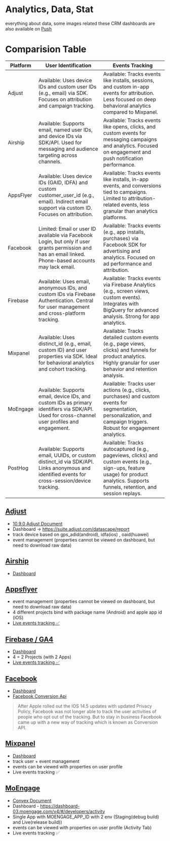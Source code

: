 # Analytics, Data, Stat
everything about data, 
some images related these CRM dashboards are also available on [Push](/App/Push/README.md)


# Comparision Table

Platform	|User Identification	|Events Tracking
-|-|-
Adjust|	Available: Uses device IDs and custom user IDs (e.g., email) via SDK. Focuses on attribution and campaign tracking.	|Available: Tracks events like installs, sessions, and custom in-app events for attribution. Less focused on deep behavioral analytics compared to Mixpanel.
Airship|	Available: Supports email, named user IDs, and device IDs via SDK/API. Used for messaging and audience targeting across channels.	|Available: Tracks events like opens, clicks, and custom events for messaging campaigns and analytics. Focused on engagement and push notification performance.
AppsFlyer|	Available: Uses device IDs (GAID, IDFA) and custom customer_user_id (e.g., email). Indirect email support via custom ID. Focuses on attribution.	|Available: Tracks events like installs, in-app events, and conversions tied to campaigns. Limited to attribution-related events, less granular than analytics platforms.
Facebook|	Limited: Email or user ID available via Facebook Login, but only if user grants permission and has an email linked. Phone-based accounts may lack email.	|Available: Tracks events (e.g., app installs, purchases) via Facebook SDK for advertising and analytics. Focused on ad performance and attribution.
Firebase|	Available: Uses email, anonymous IDs, and custom IDs via Firebase Authentication. Central for user management and cross-platform tracking.	|Available: Tracks events via Firebase Analytics (e.g., screen views, custom events). Integrates with BigQuery for advanced analysis. Strong for app analytics.
Mixpanel|	Available: Uses distinct_id (e.g., email, custom ID) and user properties via SDK. Ideal for behavioral analytics and cohort tracking.	|Available: Tracks detailed custom events (e.g., page views, clicks) and funnels for product analytics. Highly granular for user behavior and retention analysis.
MoEngage|	Available: Supports email, device IDs, and custom IDs as primary identifiers via SDK/API. Used for cross-channel user profiles and engagement.	|Available: Tracks user actions (e.g., clicks, purchases) and custom events for segmentation, personalization, and campaign triggers. Robust for engagement analytics.
PostHog|	Available: Supports email, UUIDs, or custom distinct_id via SDK/API. Links anonymous and identified events for cross-session/device tracking.	|Available: Tracks autocaptured (e.g., pageviews, clicks) and custom events (e.g., sign-ups, feature usage) for product analytics. Supports funnels, retention, and session replays.


## [Adjust](Adjust)
- [10.9.0 Adjust Document](https://docs.google.com/document/d/1o4W9hWqjEqSRYWCJ2yGxwleZzpXG2BA6FxYBy_IZVMg/edit#heading=h.qv5tuf5lkyjv)
- Dashboard -> https://suite.adjust.com/datascape/report
- track device based on gps_adid(android), idfa(ios) , oaid(huawei)
- event management (properties cannot be viewed on dashboard, but need to download raw data)

## [Airship](Airship)
- [Dashboard](https://go.airship.com/apps/TDTGyqSbQyq4XHajj62UrA/contact_management/channel/35145b1c-b746-444b-a8e0-026c4473f5fe)

## [Appsflyer](appsflyer)
- event management (properties cannot be viewed on dashboard, but need to download raw data)
- 4 different projects bind with package name (Android) and apple app id (iOS)
- [Live events tracking ✅](https://support.appsflyer.com/hc/en-us/articles/207031996-Registering-test-devices#register-a-device-using-the-appsflyer-device-id-app-admin-only)

## [Firebase / GA4](Firebase)
- [Dashboard](https://console.firebase.google.com/u/1/project/savyour-test/analytics/app/ios:com.disrupt.savyour/events/)
- 4 = 2 Projects (with 2 Apps)
- [Live events tracking ✅](https://firebase.google.com/docs/analytics/debugview)

## [Facebook](Facebook)
- [Dashboard](https://www.facebook.com/events_manager2/overview)
- [Facebook Conversion Api](https://www.youtube.com/watch?v=Tqb9GcHlAfk)
> After Apple rolled out the IOS 14.5 updates with updated Privacy Policy, Facebook was not longer able to track the user activities of people who opt out of the tracking.
But to stay in business Facebook came up with a new way of tracking which is known as Conversion API.

## [Mixpanel](Mixpanel)
- [Dashboard](https://mixpanel.com/project/1305204/view/20473/app/users)
- track user + event management
- events can be viewed with properties on user profile
- Live events tracking ✅

## [MoEngage](Moengage)
- [Convex Document](https://docs.google.com/document/d/1FgRO8P9BUZEXUOCQfTN1m5EoogzNcWPakogHs9H6fww/edit#heading=h.u6fin22lpwu7)
- Dashboard - https://dashboard-03.moengage.com/v4/#/developers/activity
- Single App with MOENGAGE_APP_ID with 2 env (Staging(debug build) and Live(release build))
- events can be viewed with properties on user profile (Activity Tab)
- Live events tracking ✅
